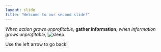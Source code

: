 ```yaml
---
layout: slide
title: "Welcome to our second slide!"
---
```

*When action grows unprofitable,* **gather information**; *when information grows unprofitable,* ![sleep](https://www.google.com/imgres?imgurl=https%3A%2F%2Fwww.helpguide.org%2Fwp-content%2Fuploads%2Fdog-asleep-in-bed-768.jpg&imgrefurl=https%3A%2F%2Fwww.helpguide.org%2Farticles%2Fsleep%2Fgetting-better-sleep.htm&tbnid=IjUn6pJM3flLaM&vet=12ahUKEwi00qOQp9_rAhXCRM0KHXYpDXoQMygAegUIARDNAQ..i&docid=FIn2DC3eyxUFTM&w=768&h=461&q=sleep&ved=2ahUKEwi00qOQp9_rAhXCRM0KHXYpDXoQMygAegUIARDNAQ)

Use the left arrow to go back!
